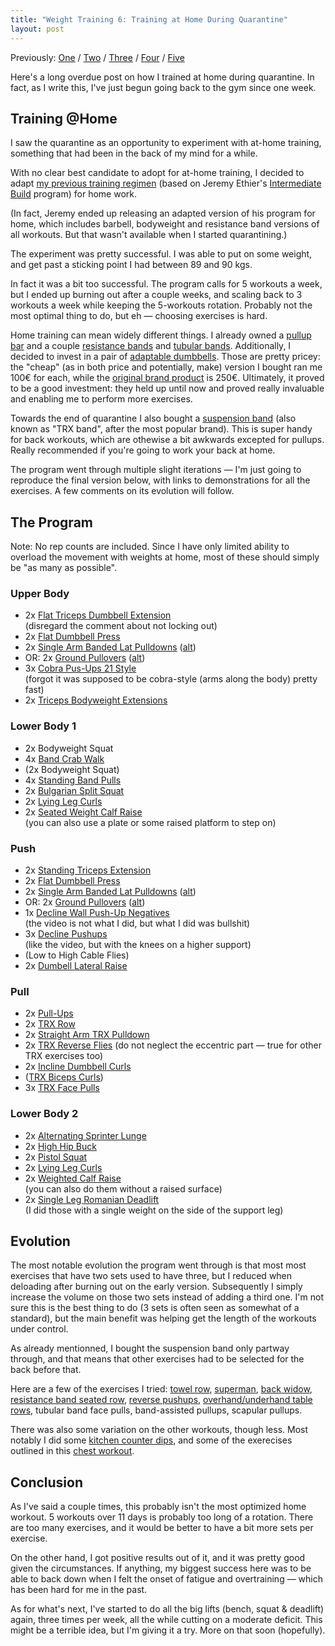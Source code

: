 ```yaml
---
title: "Weight Training 6: Training at Home During Quarantine"
layout: post
---
```


Previously: [One] / [Two] / [Three] / [Four] / [Five]

[One]: /weight-training
[Two]: /weight-training-2
[Three]: /weight-training-3
[Four]: /weight-training-4
[Five]: /weight-training-5

Here's a long overdue post on how I trained at home during quarantine. In fact,
as I write this, I've just begun going back to the gym since one week.

## Training @Home

I saw the quarantine as an opportunity to experiment with at-home training,
something that had been in the back of my mind for a while.

With no clear best candidate to adopt for at-home training, I decided to adapt
[my previous training regimen][prog] (based on Jeremy Ethier's [Intermediate
Build][bws] program) for home work.

[prog]: /weight-training-5
[bws]: https://my.builtwithscience.com/courses

(In fact, Jeremy ended up releasing an adapted version of his program for home,
which includes barbell, bodyweight and resistance band versions of all workouts.
But that wasn't available when I started quarantining.)

The experiment was pretty successful. I was able to put on some weight, and get
past a sticking point I had between 89 and 90 kgs.

In fact it was a bit too successful. The program calls for 5 workouts a week,
but I ended up burning out after a couple weeks, and scaling back to 3 workouts
a week while keeping the 5-workouts rotation. Probably not the most optimal
thing to do, but eh — choosing exercises is hard.

Home training can mean widely different things. I already owned a [pullup bar]
and a couple [resistance bands] and [tubular bands]. Additionally, I decided to
invest in a pair of [adaptable dumbbells]. Those are pretty pricey: the "cheap"
(as in both price and potentially, make) version I bought ran me 100€ for each,
while the [original brand product] is 250€. Ultimately, it proved to be a good
investment: they held up until now and proved really invaluable and enabling me
to perform more exercises.

Towards the end of quarantine I also bought a [suspension band] (also known as
"TRX band", after the most popular brand). This is super handy for back
workouts, which are othewise a bit awkwards excepted for pullups. Really
recommended if you're going to work your back at home.

[pullup bar]: https://www.amazon.fr/dp/B019H12VG8
[resistance bands]: https://www.amazon.fr/gp/product/B074MTMMWH
[tubular bands]: https://www.amazon.fr/gp/product/B07D35TXXX
[adaptable dumbbells]: https://www.amazon.fr/gp/product/B0828DJYQR
[original brand product]: https://www.amazon.fr/dp/B078HDGG7H
[suspension band]: https://www.amazon.fr/gp/product/B078KCM53F/

The program went through multiple slight iterations — I'm just going to
reproduce the final version below, with links to demonstrations for all the
exercises. A few comments on its evolution will follow.

## The Program

Note: No rep counts are included. Since I have only limited ability to overload
the movement with weights at home, most of these should simply be "as many as
possible".

### Upper Body

- 2x [Flat Triceps Dumbbell Extension](https://youtu.be/-MRNjTr6xrE?t=1091)  
  (disregard the comment about not locking out)
- 2x [Flat Dumbbell Press](https://www.youtube.com/watch?v=xphvjGDZeYE)
- 2x [Single Arm Banded Lat Pulldowns](https://www.youtube.com/watch?v=2srBm6QYGMM)
  ([alt](https://www.youtube.com/watch?v=aHgtwja2Xlc))
- OR: 2x [Ground Pullovers](https://youtu.be/mjnseqLiVXM?t=90)
  ([alt](https://youtu.be/vc1E5CfRfos?t=510))
- 3x [Cobra Pus-Ups 21 Style](https://youtu.be/8B_uf-lR8cI?t=37)  
  (forgot it was supposed to be cobra-style (arms along the body) pretty fast)
- 2x [Triceps Bodyweight Extensions](https://youtu.be/8B_uf-lR8cI?t=62)

### Lower Body 1

- 2x Bodyweight Squat
- 4x [Band Crab Walk](https://www.youtube.com/watch?v=YwDTthfbGrA)
- (2x Bodyweight Squat)
- 4x [Standing Band Pulls](https://youtu.be/SKr58wX-E_k?t=145)
- 2x [Bulgarian Split Squat](https://youtu.be/-AWLDxutS08?t=202)
- 2x [Lying Leg Curls](https://youtu.be/5JmWguyvu7Y?t=320)
- 2x [Seated Weight Calf Raise](https://www.youtube.com/watch?v=nZACuG67cdg)  
  (you can also use a plate or some raised platform to step on)

### Push

- 2x [Standing Triceps Extension](https://youtu.be/-MRNjTr6xrE?t=1095)
- 2x [Flat Dumbbell Press](https://www.youtube.com/watch?v=xphvjGDZeYE)
- 2x [Single Arm Banded Lat Pulldowns](https://www.youtube.com/watch?v=2srBm6QYGMM)
  ([alt](https://www.youtube.com/watch?v=aHgtwja2Xlc))
- OR: 2x [Ground Pullovers](https://youtu.be/mjnseqLiVXM?t=90)
  ([alt](https://youtu.be/vc1E5CfRfos?t=510))
- 1x [Decline Wall Push-Up
  Negatives](https://www.youtube.com/watch?v=R5wFUdRWh9o)  
  (the video is not what I did, but what I did was bullshit)
- 3x [Decline Pushups](https://www.youtube.com/watch?v=oqO9T5rSOEQ)  
  (like the video, but with the knees on a higher support)
- (Low to High Cable Flies)
- 2x [Dumbell Lateral Raise](https://youtu.be/MWcJuLKB7RY?t=333)

### Pull

- 2x [Pull-Ups](https://www.youtube.com/watch?v=sIvJTfGxdFo)
- 2x [TRX Row](https://www.youtube.com/watch?v=d3mEoo5b0mw)
- 2x [Straight Arm TRX Pulldown](https://www.youtube.com/watch?v=UHU0rxi-8wM)
- 2x [TRX Reverse Flies](https://www.youtube.com/watch?v=4gLRdMisOeA)
  (do not neglect the eccentric part — true for other TRX exercises too)
- 2x [Incline Dumbbell Curls](https://youtu.be/20ibpB635Rw?t=183)
- ([TRX Biceps Curls](https://www.youtube.com/watch?v=xG57S0fgXAk))
- 3x [TRX Face Pulls](https://www.youtube.com/watch?v=rntSjJPz3Z4)

### Lower Body 2

- 2x [Alternating Sprinter Lunge](https://youtu.be/vc1E5CfRfos?t=410)
- 2x [High Hip Buck](https://youtu.be/vc1E5CfRfos?t=696)
- 2x [Pistol Squat](https://youtu.be/-MRNjTr6xrE?t=613)
- 2x [Lying Leg Curls](https://youtu.be/5JmWguyvu7Y?t=320)
- 2x [Weighted Calf Raise](https://www.youtube.com/watch?v=Jy0aMkLNsKo)  
  (you can also do them without a raised  surface)
- 2x [Single Leg Romanian Deadlift](https://www.youtube.com/watch?v=ViVhUZGk6i4)  
  (I did those with a single weight on the side of the support leg)

## Evolution

The most notable evolution the program went through is that most most exercises
that have two sets used to have three, but I reduced when deloading after
burning out on the early version. Subsequently I simply increase the volume on
those two sets instead of adding a third one. I'm not sure this is the best
thing to do (3 sets is often seen as somewhat of a standard), but the main
benefit was helping get the length of the workouts under control.

As already mentionned, I bought the suspension band only partway through, and
that means that other exercises had to be selected for the back before that.

Here are a few of the exercises I tried: [towel row], [superman], [back widow],
[resistance band seated row], [reverse pushups], [overhand/underhand table
rows], tubular band face pulls, band-assisted pullups, scapular pullups.

There was also some variation on the other workouts, though less. Most notably I
did some [kitchen counter dips], and some of the exerecises outlined in this
[chest workout].

[towel row]: https://youtu.be/fYS-rSmedCE?t=346
[superman]: https://youtu.be/mjnseqLiVXM?t=167
[back widow]: https://youtu.be/mjnseqLiVXM?t=40
[resistance band seated row]: https://www.youtube.com/watch?v=wVQjyeQQDIs
[reverse pushups]: https://www.youtube.com/watch?v=cszJcRz5UB0
[overhand/underhand table rows]: https://www.youtube.com/watch?v=lmi9NXKw1fU
[kitchen counter dips]: https://www.youtube.com/watch?v=y4mCllu5Qps
[chest workout]: https://www.youtube.com/watch?v=GKdR83QGIcg

## Conclusion

As I've said a couple times, this probably isn't the most optimized home
workout. 5 workouts over 11 days is probably too long of a rotation. There are
too many exercises, and it would be better to have a bit more sets per exercise.

On the other hand, I got positive results out of it, and it was pretty good
given the circumstances. If anything, my biggest success here was to be able to
back down when I felt the onset of fatigue and overtraining — which has been
hard for me in the past.

As for what's next, I've started to do all the big lifts (bench, squat &
deadlift) again, three times per week, all the while cutting on a moderate
deficit. This might be a terrible idea, but I'm giving it a try. More on that
soon (hopefully).
